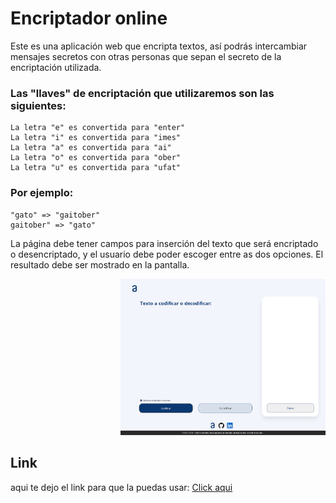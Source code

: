 # Encriptador online

Este es una aplicación web que encripta textos, así podrás intercambiar mensajes secretos con otras personas que sepan el secreto de la encriptación utilizada.

### Las "llaves" de encriptación que utilizaremos son las siguientes:

```
La letra "e" es convertida para "enter"
La letra "i" es convertida para "imes"
La letra "a" es convertida para "ai"
La letra "o" es convertida para "ober"
La letra "u" es convertida para "ufat"
```


### Por ejemplo:
```
"gato" => "gaitober"
gaitober" => "gato"
```

La página debe tener campos para
inserción del texto que será encriptado o desencriptado, y el usuario debe poder escoger entre as dos opciones.
El resultado debe ser mostrado en la pantalla.

<div style="text-align: right">
  <img width="65%" alt="Im isaac sandoval" src="screencapture-isaacjsandovalc-github-io-first-challenge-oracle-2022-12-20-08_45_42.png" />
</div>

## Link

aqui te dejo el link para que la puedas usar:
[Click aqui](https://isaacjsandovalc.github.io/first_challenge_oracle/)

